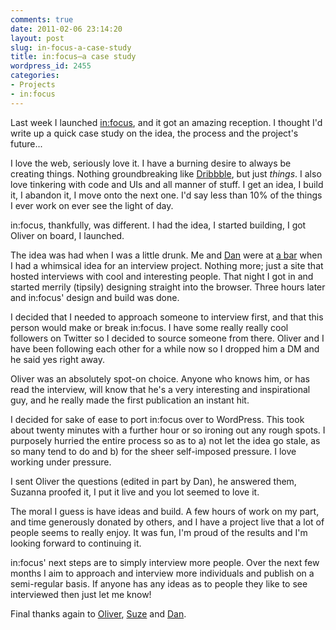 ```yaml
---
comments: true
date: 2011-02-06 23:14:20
layout: post
slug: in-focus-a-case-study
title: in:focus—a case study
wordpress_id: 2455
categories:
- Projects
- in:focus
---
```


Last week I launched [in:focus](/in-focus/), and it got an amazing reception. I thought I'd write up a quick case study on the idea, the process and the project's future...

I love the web, seriously love it. I have a burning desire to always be creating things. Nothing groundbreaking like [Dribbble](http://dribbble.com/), but just _things_. I also love tinkering with code and UIs and all manner of stuff. I get an idea, I build it, I abandon it, I move onto the next one. I'd say less than 10% of the things I ever work on ever see the light of day.

in:focus, thankfully, was different. I had the idea, I started building, I got Oliver on board, I launched.



The idea was had when I was a little drunk. Me and [Dan](http://twitter.com/dan_bentley) were at [a bar](http://www.northbar.com/home.php) when I had a whimsical idea for an interview project. Nothing more; just a site that hosted interviews with cool and interesting people. That night I got in and started merrily (tipsily) designing straight into the browser. Three hours later and in:focus' design and build was done.

I decided that I needed to approach someone to interview first, and that this person would make or break in:focus. I have some really really cool followers on Twitter so I decided to source someone from there. Oliver and I have been following each other for a while now so I dropped him a DM and he said yes right away.

Oliver was an absolutely spot-on choice. Anyone who knows him, or has read the interview, will know that he's a very interesting and inspirational guy, and he really made the first publication an instant hit.

I decided for sake of ease to port in:focus over to WordPress. This took about twenty minutes with a further hour or so ironing out any rough spots. I purposely hurried the entire process so as to a) not let the idea go stale, as so many tend to do and b) for the sheer self-imposed pressure. I love working under pressure.

I sent Oliver the questions (edited in part by Dan), he answered them, Suzanna proofed it, I put it live and you lot seemed to love it.

The moral I guess is have ideas and build. A few hours of work on my part, and time generously donated by others, and I have a project live that a lot of people seems to really enjoy. It was fun, I'm proud of the results and I'm looking forward to continuing it.

in:focus' next steps are to simply interview more people. Over the next few months I aim to approach and interview more individuals and publish on a semi-regular basis. If anyone has any ideas as to people they like to see interviewed then just let me know!

Final thanks again to [Oliver](http://twitter.com/iA), [Suze](http://twitter.com/suzehaworth) and [Dan](http://twitter.com/dan_bentley).
